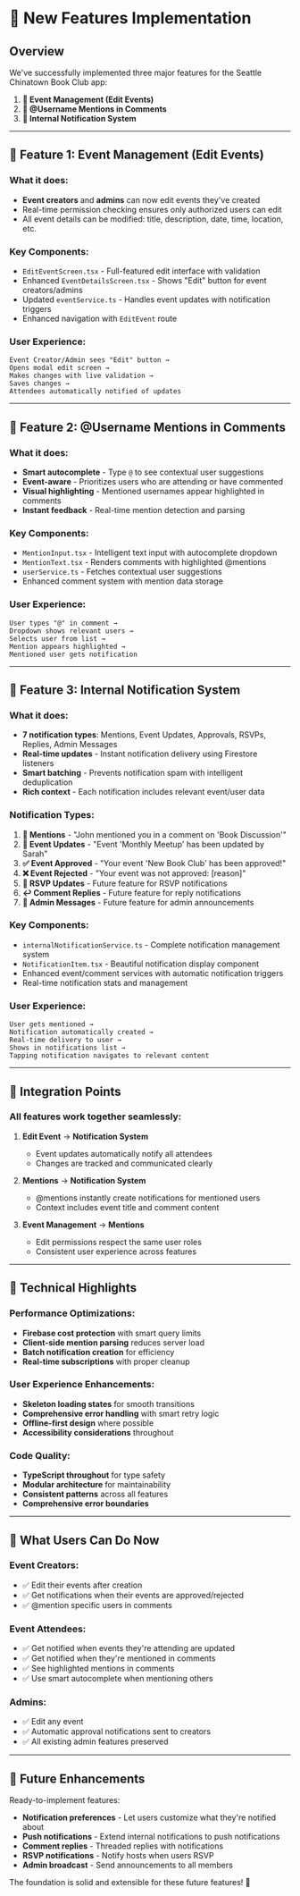 # 🎉 New Features Implementation

## Overview

We've successfully implemented three major features for the Seattle Chinatown Book Club app:

1. **📝 Event Management (Edit Events)**
2. **💬 @Username Mentions in Comments**  
3. **🔔 Internal Notification System**

---

## 📝 Feature 1: Event Management (Edit Events)

### What it does:
- **Event creators** and **admins** can now edit events they've created
- Real-time permission checking ensures only authorized users can edit
- All event details can be modified: title, description, date, time, location, etc.

### Key Components:
- `EditEventScreen.tsx` - Full-featured edit interface with validation
- Enhanced `EventDetailsScreen.tsx` - Shows "Edit" button for event creators/admins
- Updated `eventService.ts` - Handles event updates with notification triggers
- Enhanced navigation with `EditEvent` route

### User Experience:
```
Event Creator/Admin sees "Edit" button → 
Opens modal edit screen → 
Makes changes with live validation → 
Saves changes → 
Attendees automatically notified of updates
```

---

## 💬 Feature 2: @Username Mentions in Comments

### What it does:
- **Smart autocomplete** - Type `@` to see contextual user suggestions
- **Event-aware** - Prioritizes users who are attending or have commented
- **Visual highlighting** - Mentioned usernames appear highlighted in comments
- **Instant feedback** - Real-time mention detection and parsing

### Key Components:
- `MentionInput.tsx` - Intelligent text input with autocomplete dropdown
- `MentionText.tsx` - Renders comments with highlighted @mentions
- `userService.ts` - Fetches contextual user suggestions
- Enhanced comment system with mention data storage

### User Experience:
```
User types "@" in comment → 
Dropdown shows relevant users → 
Selects user from list → 
Mention appears highlighted → 
Mentioned user gets notification
```

---

## 🔔 Feature 3: Internal Notification System

### What it does:
- **7 notification types**: Mentions, Event Updates, Approvals, RSVPs, Replies, Admin Messages
- **Real-time updates** - Instant notification delivery using Firestore listeners
- **Smart batching** - Prevents notification spam with intelligent deduplication
- **Rich context** - Each notification includes relevant event/user data

### Notification Types:
1. **💬 Mentions** - "John mentioned you in a comment on 'Book Discussion'"
2. **📝 Event Updates** - "Event 'Monthly Meetup' has been updated by Sarah"
3. **✅ Event Approved** - "Your event 'New Book Club' has been approved!"
4. **❌ Event Rejected** - "Your event was not approved: [reason]"
5. **📅 RSVP Updates** - Future feature for RSVP notifications
6. **↩️ Comment Replies** - Future feature for reply notifications  
7. **🔔 Admin Messages** - Future feature for admin announcements

### Key Components:
- `internalNotificationService.ts` - Complete notification management system
- `NotificationItem.tsx` - Beautiful notification display component
- Enhanced event/comment services with automatic notification triggers
- Real-time notification stats and management

### User Experience:
```
User gets mentioned → 
Notification automatically created → 
Real-time delivery to user → 
Shows in notifications list → 
Tapping notification navigates to relevant content
```

---

## 🔄 Integration Points

### All features work together seamlessly:

1. **Edit Event** → **Notification System**
   - Event updates automatically notify all attendees
   - Changes are tracked and communicated clearly

2. **Mentions** → **Notification System**  
   - @mentions instantly create notifications for mentioned users
   - Context includes event title and comment content

3. **Event Management** → **Mentions**
   - Edit permissions respect the same user roles
   - Consistent user experience across features

---

## 🚀 Technical Highlights

### Performance Optimizations:
- **Firebase cost protection** with smart query limits
- **Client-side mention parsing** reduces server load
- **Batch notification creation** for efficiency
- **Real-time subscriptions** with proper cleanup

### User Experience Enhancements:
- **Skeleton loading states** for smooth transitions
- **Comprehensive error handling** with smart retry logic
- **Offline-first design** where possible
- **Accessibility considerations** throughout

### Code Quality:
- **TypeScript throughout** for type safety
- **Modular architecture** for maintainability
- **Consistent patterns** across all features
- **Comprehensive error boundaries**

---

## 🎯 What Users Can Do Now

### Event Creators:
- ✅ Edit their events after creation
- ✅ Get notifications when their events are approved/rejected
- ✅ @mention specific users in comments

### Event Attendees:
- ✅ Get notified when events they're attending are updated
- ✅ Get notified when they're mentioned in comments
- ✅ See highlighted mentions in comments
- ✅ Use smart autocomplete when mentioning others

### Admins:
- ✅ Edit any event
- ✅ Automatic approval notifications sent to creators
- ✅ All existing admin features preserved

---

## 🔮 Future Enhancements

Ready-to-implement features:
- **Notification preferences** - Let users customize what they're notified about
- **Push notifications** - Extend internal notifications to push notifications
- **Comment replies** - Threaded replies with notifications
- **RSVP notifications** - Notify hosts when users RSVP
- **Admin broadcast** - Send announcements to all members

The foundation is solid and extensible for these future features! 🎉 